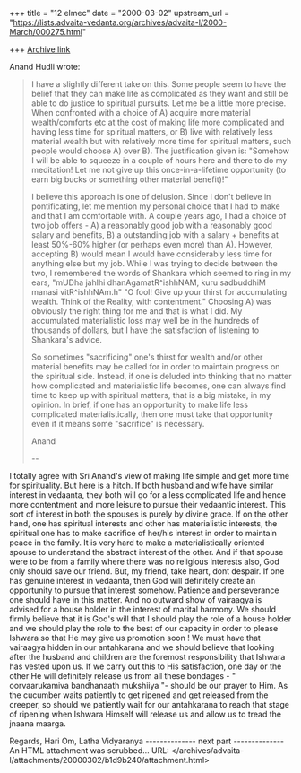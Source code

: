+++
title = "12 elmec"
date = "2000-03-02"
upstream_url = "https://lists.advaita-vedanta.org/archives/advaita-l/2000-March/000275.html"

+++
[Archive link](https://lists.advaita-vedanta.org/archives/advaita-l/2000-March/000275.html)



Anand Hudli wrote:

>  I have a slightly different take on this. Some people seem to have the
>  belief that they can make life as complicated as they want and still be
>  able to do justice to spiritual pursuits. Let me be a little more
>  precise. When confronted with a choice of A) acquire more material
>  wealth/comforts etc at the cost of making life more complicated
>  and having less time for spiritual matters, or  B) live with
>  relatively less material wealth but with relatively more time for
>  spiritual matters, such people would choose A) over B). The justification
>  given is: "Somehow I will be able to squeeze in a couple of hours here
>  and there to do my meditation! Let me not give up this once-in-a-lifetime
>  opportunity (to earn big bucks or something other material benefit)!"
>
>  I believe this approach is one of delusion. Since I don't believe in
>  pontificating, let me mention my personal choice that I had to make
>  and that I am comfortable with. A couple years ago, I had a choice of
>  two job offers - A) a reasonably good job with a reasonably good salary
>  and benefits, B) a outstanding job with a salary + benefits at least
>  50%-60% higher (or perhaps even more) than A). However, accepting B) would
>  mean I would have considerably less time for anything else but my job.
>  While I was trying to decide between the two, I remembered the words of
>  Shankara  which seemed to ring in my ears,
>  "mUDha jahIhi dhanAgamatR^ishhNAM, kuru sadbuddhiM manasi vitR^ishhNAm.h"
>  "O fool! Give up your thirst for accumulating wealth. Think of the Reality,
>  with contentment." Choosing A) was obviously the right thing for me and
>  that is what I did. My accumulated materialistic loss may well be
>  in the hundreds of thousands of dollars, but I have the satisfaction
>  of listening to Shankara's advice.
>
>  So sometimes "sacrificing" one's thirst for wealth and/or other material
>  benefits may be called for in order to maintain progress on the spiritual
>  side. Instead, if one is deluded into thinking that no matter how
>  complicated and materialistic life becomes, one can always find time to
>  keep up with spiritual matters, that is a big mistake, in my opinion.
>  In brief, if one has an opportunity to make life less complicated
>  materialistically, then one must take that opportunity even if it
>  means some "sacrifice" is necessary.
>
>  Anand
>
> --

I totally agree with Sri Anand's view of making life simple and get more time
for spirituality. But here is a hitch. If both husband and wife have similar
interest in vedaanta, they both will go for a less complicated life and hence
more contentment and more leisure to pursue their vedaantic interest. This sort
of interest in both the spouses is purely by divine grace. If on the other hand,
one has spiritual interests and other has materialistic interests, the spiritual
one has to make sacrifice of her/his interest in order to maintain peace in the
family. It is very hard to make a materialistically oriented spouse to
understand the abstract interest of the other. And if that spouse were to be
from a family where there was no religious interests also, God only should save
our friend. But, my friend, take heart, dont despair. If one has genuine
interest in vedaanta, then God will definitely create an opportunity to pursue
that interest somehow. Patience and perseverance one should have in this matter.
And no outward show of vairaagya is advised for a house holder in the interest
of marital harmony. We should firmly believe that it is God's will that  I
should play the role of a house holder and we should play the role to  the best
of our capacity in order to please Ishwara so that He may give us promotion soon
! We must have that vairaagya hidden in our antahkarana and we should believe
that looking after the husband and children are the foremost responsibility that
Ishwara has vested upon us. If we carry out this to His satisfaction, one day or
the other He will definitely release us from all these bondages - "
oorvaarukamiva bandhanaath mukshiiya "- should be our prayer to Him. As the
cucumber waits patiently to get ripened and get released from the creeper, so
should we patiently wait for our antahkarana to reach that stage of ripening
when Ishwara Himself will  release us and allow us to tread the jnaana maarga.

Regards,
Hari Om,
Latha Vidyaranya
-------------- next part --------------
An HTML attachment was scrubbed...
URL: </archives/advaita-l/attachments/20000302/b1d9b240/attachment.html>
